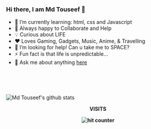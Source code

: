### Hi there, I am Md Touseef 👋

<!--
**mdtouseef15/mdtouseef15** is a ✨ _special_ ✨ repository because its `README.md` (this file) appears on your GitHub profile.

Here are some ideas to get you started:

- 🔭 I’m currently working on ...
- 🌱 I’m currently learning ...
- 👯 I’m looking to collaborate on ...
- 🤔 I’m looking for help with ...
- 💬 Ask me about ...
- 📫 How to reach me: ...
- 😄 Pronouns: ...
- ⚡ Fun fact: ...
-->
- 🌱 I’m currently learning: html, css and Javascript
- 👯 Always happy to Collaborate and Help
- 💡 Curious about LIFE
- ❤️ Loves Gaming, Gadgets, Music, Anime, & Travelling
- 🤔 I’m looking for help! Can u take me to SPACE?
- ⚡ Fun fact is that life is unpredictable...
- 💬 Ask me about anything [here](https://github.com/mdtouseef15/mdtouseef15/issues)
<br />
<br />
<br />

![Md Touseef's github stats](https://github-readme-stats.vercel.app/api?username=mdtouseef15&show_icons=true&include_all_commits=true&theme=merko) 

<div align="center">
<p><strong>VISITS<Strong></p>
<img src="https://profile-counter.glitch.me/mdtouseef15/count.svg" alt="hit counter" align="center">
</div>
  
